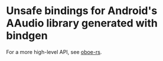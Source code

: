 # Unsafe bindings for Android's AAudio library generated with bindgen
For a more high-level API, see [oboe-rs][oboe].

[oboe]:https://github.com/katyo/oboe-rs/tree/master/oboe